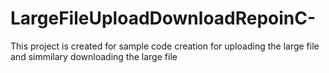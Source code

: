 # LargeFileUploadDownloadRepoinC-
This project is created for sample code creation for uploading the large file and simmilary downloading the large file 
